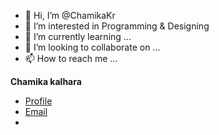 - 👋 Hi, I’m @ChamikaKr
- 👀 I’m interested in Programming & Designing
- 🌱 I’m currently learning ...
- 💞️ I’m looking to collaborate on ...
- 📫 How to reach me ...

**Chamika kalhara**

- [Profile](https://github.com/ChamikaKr "Rohit jain")
- [Email](mailto:crrathnayake99@gmail.com?subject=Hi "Hi!")
- 
<!---
ChamikaKr/ChamikaKr is a ✨ special ✨ repository because its `README.md` (this file) appears on your GitHub profile.
You can click the Preview link to take a look at your changes.
--->

